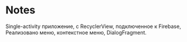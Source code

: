 # Notes
Single-activity приложение, с RecyclerView, подключенное к Firebase, Реализовано меню, контекстное меню, DialogFragment.

